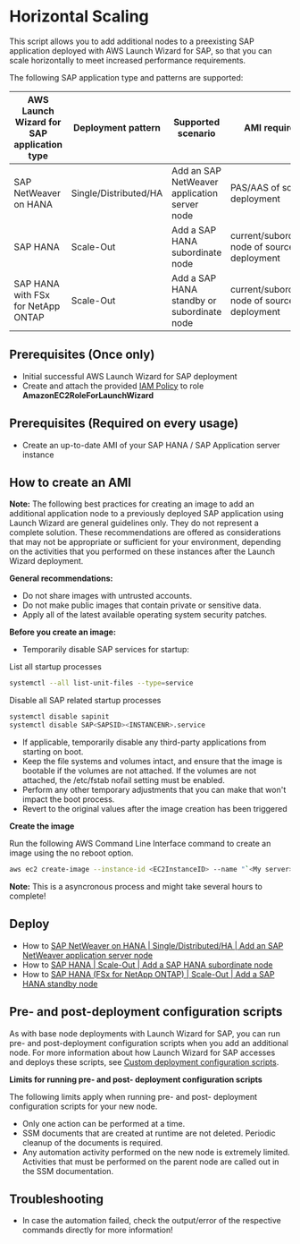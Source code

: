# Horizontal Scaling

This script allows you to add additional nodes to a preexisting SAP application deployed with AWS Launch Wizard for SAP, so that you can scale horizontally to meet increased performance requirements.

The following SAP application type and patterns are supported:

| AWS Launch Wizard for SAP application type | Deployment pattern       | Supported scenario                     | AMI required                                  |
| ------------------------------------------ | ------------------------ | -------------------------------------- | --------------------------------------------- |
| SAP NetWeaver on HANA                  | Single/Distributed/HA    | Add an SAP NetWeaver application server node         | PAS/AAS of source deployment                  |
| SAP HANA                                   | Scale-Out | Add a SAP HANA subordinate node | current/subordinate node of source deployment |
| SAP HANA with FSx for NetApp ONTAP                               | Scale-Out | Add a SAP HANA standby or subordinate node | current/subordinate node of source deployment |

## Prerequisites (Once only)

- Initial successful AWS Launch Wizard for SAP deployment
- Create and attach the provided [IAM Policy](iam_policy.json) to role **AmazonEC2RoleForLaunchWizard**

## Prerequisites (Required on every usage)

- Create an up-to-date AMI of your SAP HANA / SAP Application server instance

## How to create an AMI

**Note:** The following best practices for creating an image to add an additional application node to a previously deployed SAP application using Launch Wizard are general guidelines only. They do not represent a complete solution. These recommendations are offered as considerations that may not be appropriate or sufficient for your environment, depending on the activities that you performed on these instances after the Launch Wizard deployment.

**General recommendations:**

* Do not share images with untrusted accounts.
* Do not make public images that contain private or sensitive data.
* Apply all of the latest available operating system security patches.

**Before you create an image:**

* Temporarily disable SAP services for startup:

List all startup processes
```bash
systemctl --all list-unit-files --type=service
```

Disable all SAP related startup processes
```bash
systemctl disable sapinit
systemctl disable SAP<SAPSID><INSTANCENR>.service
```

* If applicable, temporarily disable any third-party applications from starting on boot.
* Keep the file systems and volumes intact, and ensure that the image is bootable if the volumes are not attached. If the volumes are not attached, the /etc/fstab nofail setting must be enabled.
* Perform any other temporary adjustments that you can make that won't impact the boot process.
* Revert to the original values after the image creation has been triggered

**Create the image**

Run the following AWS Command Line Interface command to create an image using the no reboot option.

```bash
aws ec2 create-image --instance-id <EC2InstanceID> --name "`<My server>`" --no-reboot
```

**Note:** This is a asyncronous process and might take several hours to complete!

## Deploy

- How to [SAP NetWeaver on HANA | Single/Distributed/HA | Add an SAP NetWeaver application server node](aas/README.md)
- How to [SAP HANA | Scale-Out | Add a SAP HANA subordinate node](hana_worker/README.md)
- How to [SAP HANA (FSx for NetApp ONTAP) | Scale-Out | Add a SAP HANA standby node](hana_standby/README.md)

## Pre- and post-deployment configuration scripts

As with base node deployments with Launch Wizard for SAP, you can run pre- and post-deployment configuration scripts when you add an additional node. For more information about how Launch Wizard for SAP accesses and deploys these scripts, see [Custom deployment configuration scripts](https://docs.aws.amazon.com/launchwizard/latest/userguide/how-launch-wizard-sap-works.html#launch-wizard-sap-how-it-works-scripts).

**Limits for running pre- and post- deployment configuration scripts**

The following limits apply when running pre- and post- deployment configuration scripts for your new node.

* Only one action can be performed at a time.
* SSM documents that are created at runtime are not deleted. Periodic cleanup of the documents is required.
* Any automation activity performed on the new node is extremely limited. Activities that must be performed on the parent node are called out in the SSM documentation.

## Troubleshooting

- In case the automation failed, check the output/error of the respective commands directly for more information!